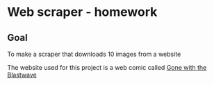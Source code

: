 # Web scraper - homework
## Goal
To make a scraper that downloads 10 images from a website

The website used for this project is a web comic called [Gone with the Blastwave](http://www.blastwave-comic.com/)
